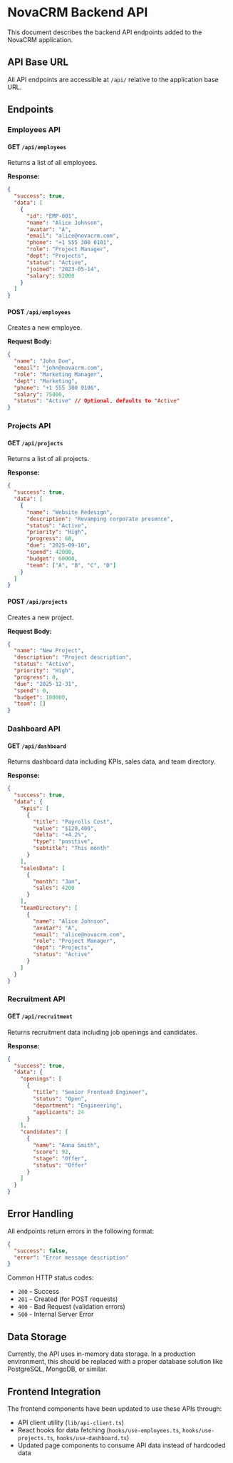 # NovaCRM Backend API

This document describes the backend API endpoints added to the NovaCRM application.

## API Base URL

All API endpoints are accessible at `/api/` relative to the application base URL.

## Endpoints

### Employees API

#### GET `/api/employees`
Returns a list of all employees.

**Response:**
```json
{
  "success": true,
  "data": [
    {
      "id": "EMP-001",
      "name": "Alice Johnson",
      "avatar": "A",
      "email": "alice@novacrm.com",
      "phone": "+1 555 300 0101",
      "role": "Project Manager",
      "dept": "Projects",
      "status": "Active",
      "joined": "2023-05-14",
      "salary": 92000
    }
  ]
}
```

#### POST `/api/employees`
Creates a new employee.

**Request Body:**
```json
{
  "name": "John Doe",
  "email": "john@novacrm.com",
  "role": "Marketing Manager",
  "dept": "Marketing",
  "phone": "+1 555 300 0106",
  "salary": 75000,
  "status": "Active" // Optional, defaults to "Active"
}
```

### Projects API

#### GET `/api/projects`
Returns a list of all projects.

**Response:**
```json
{
  "success": true,
  "data": [
    {
      "name": "Website Redesign",
      "description": "Revamping corporate presence",
      "status": "Active",
      "priority": "High",
      "progress": 68,
      "due": "2025-09-10",
      "spend": 42000,
      "budget": 60000,
      "team": ["A", "B", "C", "D"]
    }
  ]
}
```

#### POST `/api/projects`
Creates a new project.

**Request Body:**
```json
{
  "name": "New Project",
  "description": "Project description",
  "status": "Active",
  "priority": "High",
  "progress": 0,
  "due": "2025-12-31",
  "spend": 0,
  "budget": 100000,
  "team": []
}
```

### Dashboard API

#### GET `/api/dashboard`
Returns dashboard data including KPIs, sales data, and team directory.

**Response:**
```json
{
  "success": true,
  "data": {
    "kpis": [
      {
        "title": "Payrolls Cost",
        "value": "$120,400",
        "delta": "+4.2%",
        "type": "positive",
        "subtitle": "This month"
      }
    ],
    "salesData": [
      {
        "month": "Jan",
        "sales": 4200
      }
    ],
    "teamDirectory": [
      {
        "name": "Alice Johnson",
        "avatar": "A",
        "email": "alice@novacrm.com",
        "role": "Project Manager",
        "dept": "Projects",
        "status": "Active"
      }
    ]
  }
}
```

### Recruitment API

#### GET `/api/recruitment`
Returns recruitment data including job openings and candidates.

**Response:**
```json
{
  "success": true,
  "data": {
    "openings": [
      {
        "title": "Senior Frontend Engineer",
        "status": "Open",
        "department": "Engineering",
        "applicants": 24
      }
    ],
    "candidates": [
      {
        "name": "Anna Smith",
        "score": 92,
        "stage": "Offer",
        "status": "Offer"
      }
    ]
  }
}
```

## Error Handling

All endpoints return errors in the following format:

```json
{
  "success": false,
  "error": "Error message description"
}
```

Common HTTP status codes:
- `200` - Success
- `201` - Created (for POST requests)
- `400` - Bad Request (validation errors)
- `500` - Internal Server Error

## Data Storage

Currently, the API uses in-memory data storage. In a production environment, this should be replaced with a proper database solution like PostgreSQL, MongoDB, or similar.

## Frontend Integration

The frontend components have been updated to use these APIs through:
- API client utility (`lib/api-client.ts`)
- React hooks for data fetching (`hooks/use-employees.ts`, `hooks/use-projects.ts`, `hooks/use-dashboard.ts`)
- Updated page components to consume API data instead of hardcoded data